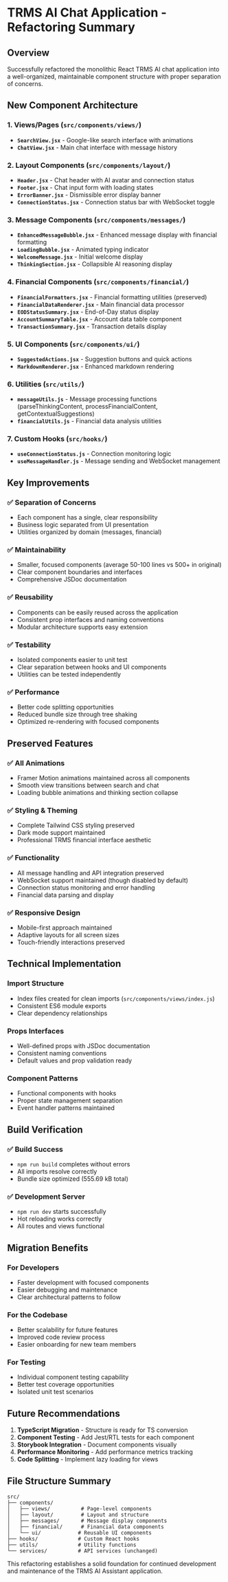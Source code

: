 # TRMS AI Chat Application - Refactoring Summary

## Overview
Successfully refactored the monolithic React TRMS AI chat application into a well-organized, maintainable component structure with proper separation of concerns.

## New Component Architecture

### 1. Views/Pages (`src/components/views/`)
- **`SearchView.jsx`** - Google-like search interface with animations
- **`ChatView.jsx`** - Main chat interface with message history

### 2. Layout Components (`src/components/layout/`)
- **`Header.jsx`** - Chat header with AI avatar and connection status
- **`Footer.jsx`** - Chat input form with loading states
- **`ErrorBanner.jsx`** - Dismissible error display banner  
- **`ConnectionStatus.jsx`** - Connection status bar with WebSocket toggle

### 3. Message Components (`src/components/messages/`)
- **`EnhancedMessageBubble.jsx`** - Enhanced message display with financial formatting
- **`LoadingBubble.jsx`** - Animated typing indicator
- **`WelcomeMessage.jsx`** - Initial welcome display
- **`ThinkingSection.jsx`** - Collapsible AI reasoning display

### 4. Financial Components (`src/components/financial/`)
- **`FinancialFormatters.jsx`** - Financial formatting utilities (preserved)
- **`FinancialDataRenderer.jsx`** - Main financial data processor
- **`EODStatusSummary.jsx`** - End-of-Day status display
- **`AccountSummaryTable.jsx`** - Account data table component
- **`TransactionSummary.jsx`** - Transaction details display

### 5. UI Components (`src/components/ui/`)
- **`SuggestedActions.jsx`** - Suggestion buttons and quick actions
- **`MarkdownRenderer.jsx`** - Enhanced markdown rendering

### 6. Utilities (`src/utils/`)
- **`messageUtils.js`** - Message processing functions (parseThinkingContent, processFinancialContent, getContextualSuggestions)
- **`financialUtils.js`** - Financial data analysis utilities

### 7. Custom Hooks (`src/hooks/`)
- **`useConnectionStatus.js`** - Connection monitoring logic
- **`useMessageHandler.js`** - Message sending and WebSocket management

## Key Improvements

### ✅ **Separation of Concerns**
- Each component has a single, clear responsibility
- Business logic separated from UI presentation
- Utilities organized by domain (messages, financial)

### ✅ **Maintainability** 
- Smaller, focused components (average 50-100 lines vs 500+ in original)
- Clear component boundaries and interfaces
- Comprehensive JSDoc documentation

### ✅ **Reusability**
- Components can be easily reused across the application
- Consistent prop interfaces and naming conventions
- Modular architecture supports easy extension

### ✅ **Testability**
- Isolated components easier to unit test
- Clear separation between hooks and UI components
- Utilities can be tested independently

### ✅ **Performance**
- Better code splitting opportunities
- Reduced bundle size through tree shaking
- Optimized re-rendering with focused components

## Preserved Features

### ✅ **All Animations**
- Framer Motion animations maintained across all components
- Smooth view transitions between search and chat
- Loading bubble animations and thinking section collapse

### ✅ **Styling & Theming**
- Complete Tailwind CSS styling preserved
- Dark mode support maintained
- Professional TRMS financial interface aesthetic

### ✅ **Functionality**
- All message handling and API integration preserved
- WebSocket support maintained (though disabled by default)
- Connection status monitoring and error handling
- Financial data parsing and display

### ✅ **Responsive Design**
- Mobile-first approach maintained
- Adaptive layouts for all screen sizes
- Touch-friendly interactions preserved

## Technical Implementation

### **Import Structure**
- Index files created for clean imports (`src/components/views/index.js`)
- Consistent ES6 module exports
- Clear dependency relationships

### **Props Interfaces**
- Well-defined props with JSDoc documentation
- Consistent naming conventions
- Default values and prop validation ready

### **Component Patterns**
- Functional components with hooks
- Proper state management separation
- Event handler patterns maintained

## Build Verification

### ✅ **Build Success**
- `npm run build` completes without errors
- All imports resolve correctly
- Bundle size optimized (555.69 kB total)

### ✅ **Development Server**  
- `npm run dev` starts successfully
- Hot reloading works correctly
- All routes and views functional

## Migration Benefits

### **For Developers**
- Faster development with focused components
- Easier debugging and maintenance
- Clear architectural patterns to follow

### **For the Codebase**
- Better scalability for future features
- Improved code review process
- Easier onboarding for new team members

### **For Testing**
- Individual component testing capability
- Better test coverage opportunities
- Isolated unit test scenarios

## Future Recommendations

1. **TypeScript Migration** - Structure is ready for TS conversion
2. **Component Testing** - Add Jest/RTL tests for each component
3. **Storybook Integration** - Document components visually
4. **Performance Monitoring** - Add performance metrics tracking
5. **Code Splitting** - Implement lazy loading for views

## File Structure Summary
```
src/
├── components/
│   ├── views/          # Page-level components
│   ├── layout/         # Layout and structure
│   ├── messages/       # Message display components
│   ├── financial/      # Financial data components
│   └── ui/            # Reusable UI components
├── hooks/             # Custom React hooks
├── utils/             # Utility functions
└── services/          # API services (unchanged)
```

This refactoring establishes a solid foundation for continued development and maintenance of the TRMS AI Assistant application.